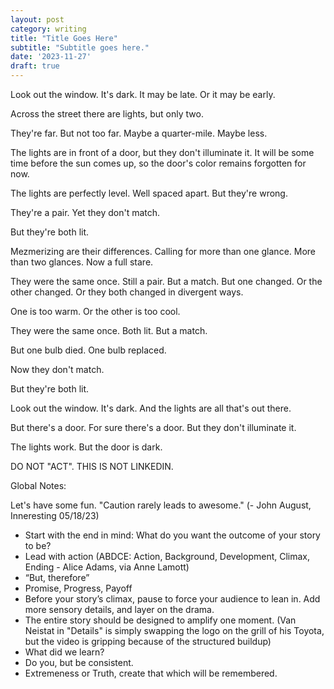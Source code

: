```yaml
---
layout: post
category: writing
title: "Title Goes Here"
subtitle: "Subtitle goes here."
date: '2023-11-27'
draft: true
---
```


Look out the window. It's dark. It may be late. Or it may be early.

Across the street there are lights, but only two. 

They're far. But not too far. Maybe a quarter-mile. Maybe less.

<!-- But they're both lit. -->

The lights are in front of a door, but they don't illuminate it. It will be some time before the sun comes up, so the door's color remains forgotten for now.

The lights are perfectly level. Well spaced apart. But they're wrong.

They're a pair. Yet they don't match.

But they're both lit.

Mezmerizing are their differences. Calling for more than one glance. More than two glances. Now a full stare.

They were the same once. Still a pair. But a match. But one changed. Or the other changed. Or they both changed in divergent ways.

One is too warm. Or the other is too cool.

<!-- But they're both lit. -->

They were the same once. Both lit. But a match.

But one bulb died. One bulb replaced.

Now they don't match.

But they're both lit.

Look out the window. It's dark. And the lights are all that's out there.

But there's a door. For sure there's a door. But they don't illuminate it.

The lights work. But the door is dark.




DO NOT "ACT". THIS IS NOT LINKEDIN.

Global Notes:

Let's have some fun. "Caution rarely leads to awesome." (- John August, Inneresting 05/18/23)

- Start with the end in mind: What do you want the outcome of your story to be?
- Lead with action (ABDCE: Action, Background, Development, Climax, Ending - Alice Adams, via Anne Lamott)
- “But, therefore”
- Promise, Progress, Payoff
- Before your story’s climax, pause to force your audience to lean in. Add more sensory details, and layer on the drama.
- The entire story should be designed to amplify one moment. (Van Neistat in "Details" is simply swapping the logo on the grill of his Toyota, but the video is gripping because of the structured buildup)
- What did we learn?
- Do you, but be consistent.
- Extremeness or Truth, create that which will be remembered.